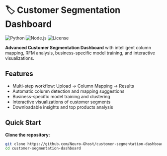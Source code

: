 # 🏷 Customer Segmentation Dashboard
![Python](https://img.shields.io/badge/Python-3.9%2B-blue) ![Node.js](https://img.shields.io/badge/Node.js-18%2B-green) ![License](https://img.shields.io/badge/License-MIT-yellow)

**Advanced Customer Segmentation Dashboard** with intelligent column mapping, RFM analysis, business-specific model training, and interactive visualizations.

## Features
- Multi-step workflow: Upload → Column Mapping → Results  
- Automatic column detection and mapping suggestions  
- Business-specific model training and clustering  
- Interactive visualizations of customer segments  
- Downloadable insights and top products analysis  

## Quick Start
**Clone the repository:**  
```bash
git clone https://github.com/Neuro-Ghost/customer-segmentation-dashboard.git
cd customer-segmentation-dashboard
